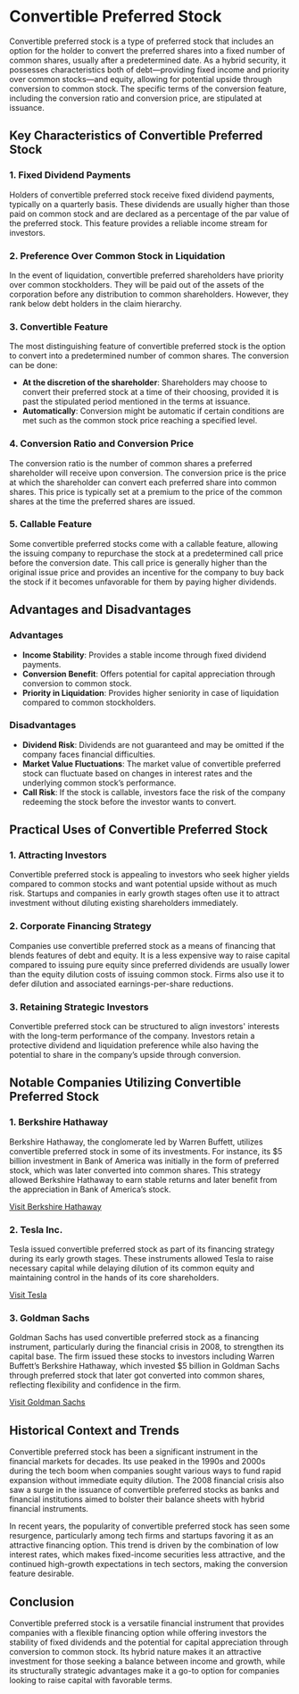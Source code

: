 # Convertible Preferred Stock

Convertible preferred stock is a type of preferred stock that includes an option for the holder to convert the preferred shares into a fixed number of common shares, usually after a predetermined date. As a hybrid security, it possesses characteristics both of debt—providing fixed income and priority over common stocks—and equity, allowing for potential upside through conversion to common stock. The specific terms of the conversion feature, including the conversion ratio and conversion price, are stipulated at issuance.

## Key Characteristics of Convertible Preferred Stock

### 1. **Fixed Dividend Payments** 

Holders of convertible preferred stock receive fixed dividend payments, typically on a quarterly basis. These dividends are usually higher than those paid on common stock and are declared as a percentage of the par value of the preferred stock. This feature provides a reliable income stream for investors.

### 2. **Preference Over Common Stock in Liquidation**

In the event of liquidation, convertible preferred shareholders have priority over common stockholders. They will be paid out of the assets of the corporation before any distribution to common shareholders. However, they rank below debt holders in the claim hierarchy.

### 3. **Convertible Feature**

The most distinguishing feature of convertible preferred stock is the option to convert into a predetermined number of common shares. The conversion can be done:
- **At the discretion of the shareholder**: Shareholders may choose to convert their preferred stock at a time of their choosing, provided it is past the stipulated period mentioned in the terms at issuance.
- **Automatically**: Conversion might be automatic if certain conditions are met such as the common stock price reaching a specified level.

### 4. **Conversion Ratio and Conversion Price**

The conversion ratio is the number of common shares a preferred shareholder will receive upon conversion. The conversion price is the price at which the shareholder can convert each preferred share into common shares. This price is typically set at a premium to the price of the common shares at the time the preferred shares are issued.

### 5. **Callable Feature**

Some convertible preferred stocks come with a callable feature, allowing the issuing company to repurchase the stock at a predetermined call price before the conversion date. This call price is generally higher than the original issue price and provides an incentive for the company to buy back the stock if it becomes unfavorable for them by paying higher dividends.

## Advantages and Disadvantages

### Advantages

- **Income Stability**: Provides a stable income through fixed dividend payments.
- **Conversion Benefit**: Offers potential for capital appreciation through conversion to common stock.
- **Priority in Liquidation**: Provides higher seniority in case of liquidation compared to common stockholders.

### Disadvantages

- **Dividend Risk**: Dividends are not guaranteed and may be omitted if the company faces financial difficulties.
- **Market Value Fluctuations**: The market value of convertible preferred stock can fluctuate based on changes in interest rates and the underlying common stock’s performance.
- **Call Risk**: If the stock is callable, investors face the risk of the company redeeming the stock before the investor wants to convert.

## Practical Uses of Convertible Preferred Stock

### 1. **Attracting Investors**

Convertible preferred stock is appealing to investors who seek higher yields compared to common stocks and want potential upside without as much risk. Startups and companies in early growth stages often use it to attract investment without diluting existing shareholders immediately.

### 2. **Corporate Financing Strategy**

Companies use convertible preferred stock as a means of financing that blends features of debt and equity. It is a less expensive way to raise capital compared to issuing pure equity since preferred dividends are usually lower than the equity dilution costs of issuing common stock. Firms also use it to defer dilution and associated earnings-per-share reductions.

### 3. **Retaining Strategic Investors**

Convertible preferred stock can be structured to align investors' interests with the long-term performance of the company. Investors retain a protective dividend and liquidation preference while also having the potential to share in the company’s upside through conversion.

## Notable Companies Utilizing Convertible Preferred Stock

### 1. **Berkshire Hathaway**
Berkshire Hathaway, the conglomerate led by Warren Buffett, utilizes convertible preferred stock in some of its investments. For instance, its $5 billion investment in Bank of America was initially in the form of preferred stock, which was later converted into common shares. This strategy allowed Berkshire Hathaway to earn stable returns and later benefit from the appreciation in Bank of America’s stock.

[Visit Berkshire Hathaway](https://www.berkshirehathaway.com)

### 2. **Tesla Inc.**

Tesla issued convertible preferred stock as part of its financing strategy during its early growth stages. These instruments allowed Tesla to raise necessary capital while delaying dilution of its common equity and maintaining control in the hands of its core shareholders.

[Visit Tesla](https://www.tesla.com)

### 3. **Goldman Sachs**

Goldman Sachs has used convertible preferred stock as a financing instrument, particularly during the financial crisis in 2008, to strengthen its capital base. The firm issued these stocks to investors including Warren Buffett’s Berkshire Hathaway, which invested $5 billion in Goldman Sachs through preferred stock that later got converted into common shares, reflecting flexibility and confidence in the firm.

[Visit Goldman Sachs](https://www.goldmansachs.com)

## Historical Context and Trends

Convertible preferred stock has been a significant instrument in the financial markets for decades. Its use peaked in the 1990s and 2000s during the tech boom when companies sought various ways to fund rapid expansion without immediate equity dilution. The 2008 financial crisis also saw a surge in the issuance of convertible preferred stocks as banks and financial institutions aimed to bolster their balance sheets with hybrid financial instruments.

In recent years, the popularity of convertible preferred stock has seen some resurgence, particularly among tech firms and startups favoring it as an attractive financing option. This trend is driven by the combination of low interest rates, which makes fixed-income securities less attractive, and the continued high-growth expectations in tech sectors, making the conversion feature desirable.

## Conclusion

Convertible preferred stock is a versatile financial instrument that provides companies with a flexible financing option while offering investors the stability of fixed dividends and the potential for capital appreciation through conversion to common stock. Its hybrid nature makes it an attractive investment for those seeking a balance between income and growth, while its structurally strategic advantages make it a go-to option for companies looking to raise capital with favorable terms.